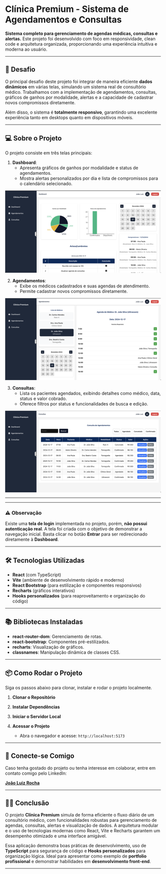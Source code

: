 # Clínica Premium - Sistema de Agendamentos e Consultas

**Sistema completo para gerenciamento de agendas médicas, consultas e alertas.** Este projeto foi desenvolvido com foco em responsividade, clean code e arquitetura organizada, proporcionando uma experiência intuitiva e moderna ao usuário.

---

## 🚀 **Desafio**

O principal desafio deste projeto foi integrar de maneira eficiente **dados dinâmicos** em várias telas, simulando um sistema real de consultório médico. Trabalhamos com a implementação de agendamentos, consultas, gráficos de ganhos por modalidade, alertas e a capacidade de cadastrar novos compromissos diretamente.

Além disso, o sistema é **totalmente responsivo**, garantindo uma excelente experiência tanto em desktops quanto em dispositivos móveis.

---

## 💻 **Sobre o Projeto**

O projeto consiste em três telas principais:

1. **Dashboard**:
   - Apresenta gráficos de ganhos por modalidade e status de agendamentos.
   - Mostra alertas personalizados por dia e lista de compromissos para o calendário selecionado.

![Dashboard](/src/assets/images/dashboard.png)

2. **Agendamentos**:
   - Exibe os médicos cadastrados e suas agendas de atendimento.
   - Permite cadastrar novos compromissos diretamente.

![Agendamentos](/src/assets/images/agendamento.png)

3. **Consultas**:
   - Lista os pacientes agendados, exibindo detalhes como médico, data, status e valor cobrado.
   - Oferece filtros por status e funcionalidades de busca e edição.

![Consultas](/src/assets/images/consultas.png)

---

---

### ⚠️ **Observação**

Existe uma **tela de login** implementada no projeto, porém, **não possui autenticação real**. A tela foi criada com o objetivo de demonstrar a navegação inicial. Basta clicar no botão **Entrar** para ser redirecionado diretamente à **Dashboard**.

---

## 🛠️ **Tecnologias Utilizadas**

- **React** (com TypeScript)
- **Vite** (ambiente de desenvolvimento rápido e moderno)
- **React Bootstrap** (para estilização e componentes responsivos)
- **Recharts** (gráficos interativos)
- **Hooks personalizados** (para reaproveitamento e organização do código)

---

## 📚 **Bibliotecas Instaladas**

- **react-router-dom**: Gerenciamento de rotas.
- **react-bootstrap**: Componentes pré-estilizados.
- **recharts**: Visualização de gráficos.
- **classnames**: Manipulação dinâmica de classes CSS.

---

## 📦 **Como Rodar o Projeto**

Siga os passos abaixo para clonar, instalar e rodar o projeto localmente.

1. **Clonar o Repositório**

2. **Instalar Dependências**

3. **Iniciar o Servidor Local**

4. **Acessar o Projeto**
   - Abra o navegador e acesse: `http://localhost:5173`

---

## 🔗 **Conecte-se Comigo**

Caso tenha gostado do projeto ou tenha interesse em colaborar, entre em contato comigo pelo LinkedIn:

[**João Luiz Rocha**](https://www.linkedin.com/in/rochajoao/)

---

## 👨‍💻 **Conclusão**

O projeto **Clínica Premium** simula de forma eficiente o fluxo diário de um consultório médico, com funcionalidades robustas para gerenciamento de agendas, consultas, alertas e visualização de dados. A arquitetura modular e o uso de tecnologias modernas como React, Vite e Recharts garantem um desempenho otimizado e uma interface amigável.

Essa aplicação demonstra boas práticas de desenvolvimento, uso de **TypeScript** para segurança de código e **Hooks personalizados** para organização lógica. Ideal para apresentar como exemplo de **portfolio profissional** e demonstrar habilidades em **desenvolvimento front-end**.

---
